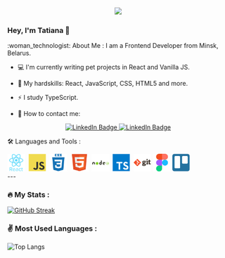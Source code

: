 ### 
<div id="header" align="center">
  <img src="https://gifdb.com/images/high/blue-typing-cat-working-mode-gzp9vt97s4mcvy26.webp" width="250"/>
</div>
<div aligm = 'left'> 
<h3>Hey, I'm Tatiana 👋</h3>
</div>
:woman_technologist: About Me :
I am a Frontend Developer from Minsk, Belarus.

- :computer: I'm currently writing pet projects in React and Vanilla JS.

- :paperclip: My hardskills: React, JavaScript, CSS, HTML5 and more.

- :zap: I study TypeScript.


- :email: How to contact me: 
<div id="badges" align="center">
  <a href="https://www.linkedin.com/in/tatiana-priskoka-b20658ba/">
    <img src="https://img.shields.io/badge/LinkedIn-blue?style=for-the-badge&logo=linkedin&logoColor=white" alt="LinkedIn Badge"/>
  </a>
  <a href="https://t.me/tatiana_pris">
    <img src="https://img.shields.io/badge/Telegram-2CA5E0?style=for-the-badge&logo=telegram&logoColor=white" alt="LinkedIn Badge"/>
  </a>
    
</div>

:hammer_and_wrench: Languages and Tools :
<div>
  <img src="https://github.com/devicons/devicon/blob/master/icons/react/react-original-wordmark.svg" title="React" alt="React" width="40" height="40"/>&nbsp;
    <img src="https://github.com/devicons/devicon/blob/master/icons/javascript/javascript-original.svg" title="JavaScript" alt="JavaScript" width="40" height="40"/>&nbsp;
  <img src="https://github.com/devicons/devicon/blob/master/icons/css3/css3-plain-wordmark.svg"  title="CSS3" alt="CSS" width="40" height="40"/>&nbsp;
  <img src="https://github.com/devicons/devicon/blob/master/icons/html5/html5-original.svg" title="HTML5" alt="HTML" width="40" height="40"/>&nbsp;
    <img src="https://github.com/devicons/devicon/blob/master/icons/nodejs/nodejs-original-wordmark.svg" title="NodeJS" alt="NodeJS" width="40" height="40"/>&nbsp;
    <img src="https://github.com/devicons/devicon/blob/master/icons/typescript/typescript-original.svg" title="TypeScript" alt="TypeScript" width="40" height="40"/>&nbsp;
    <img src="https://github.com/devicons/devicon/blob/master/icons/git/git-original-wordmark.svg" title="Git" **alt="Git" width="40" height="40"/>
  <img src="https://github.com/devicons/devicon/blob/master/icons/figma/figma-original.svg" title="Figma" **alt="Figma" width="40" height="40"/>
   <img src="https://github.com/devicons/devicon/blob/master/icons/trello/trello-plain.svg" title="Trello" **alt="Trello" width="40" height="40"/>
</div>
---

### :fire: My Stats :
[![GitHub Streak](https://streak-stats.demolab.com?user=tatianapriskoka&theme=highcontrast)](https://git.io/streak-stats)


### :v: Most Used Languages :
![Top Langs](https://github-readme-stats.vercel.app/api/top-langs/?username=tatianapriskoka&theme=tokyonight)

